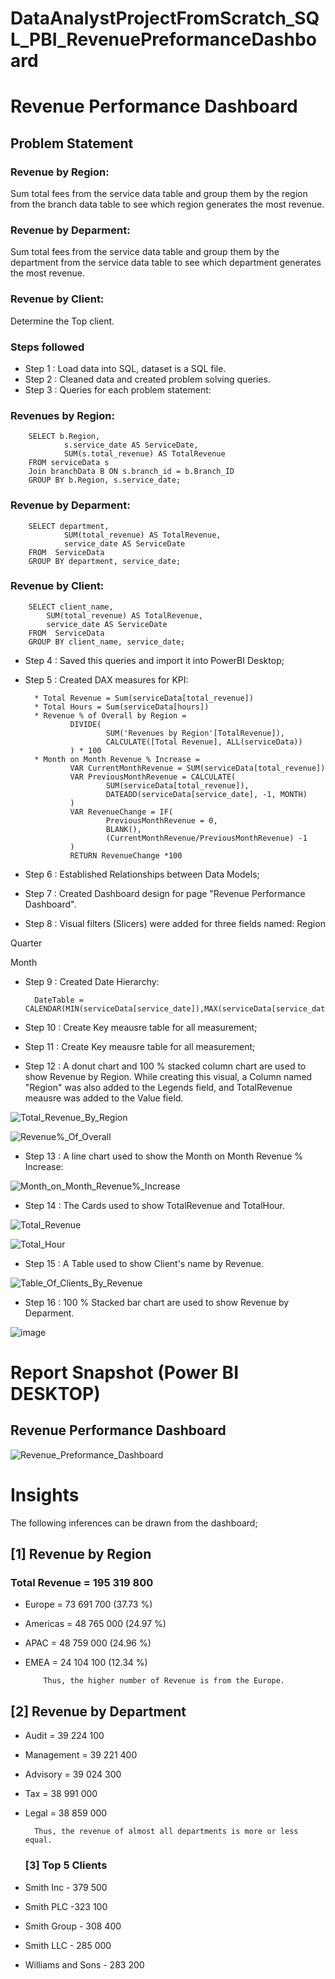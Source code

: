 # DataAnalystProjectFromScratch_SQL_PBI_RevenuePreformanceDashboard
# Revenue Performance Dashboard


## Problem Statement

###  Revenue by Region:

Sum total fees from the service data table and group them
by the region from the branch data table to see which
region generates the most revenue.

### Revenue by Deparment:

Sum total fees from the service data table and group them
by the department from the service data table to see which
department generates the most revenue.

### Revenue by Client:

Determine the Top client.


### Steps followed 

- Step 1 : Load data into SQL, dataset is a SQL file.
- Step 2 : Cleaned data and created problem solving queries.
- Step 3 : Queries for each problem statement:
### Revenues by Region:

        SELECT b.Region,
		        s.service_date AS ServiceDate,
		        SUM(s.total_revenue) AS TotalRevenue
        FROM serviceData s
        Join branchData B ON s.branch_id = b.Branch_ID
        GROUP BY b.Region, s.service_date;

### Revenue by Deparment:

        SELECT department,
		        SUM(total_revenue) AS TotalRevenue,
		        service_date AS ServiceDate
        FROM  ServiceData
        GROUP BY department, service_date;

### Revenue by Client:

        SELECT client_name,
	        SUM(total_revenue) AS TotalRevenue,
	        service_date AS ServiceDate
        FROM  ServiceData
        GROUP BY client_name, service_date;

- Step 4 : Saved this queries and import it into PowerBI Desktop;
- Step 5 : Created DAX measures for KPI:

        * Total Revenue = Sum(serviceData[total_revenue])
        * Total Hours = Sum(serviceData[hours])
        * Revenue % of Overall by Region =
                DIVIDE(
                        SUM('Revenues by Region'[TotalRevenue]),
                        CALCULATE([Total Revenue], ALL(serviceData))
                ) * 100
        * Month on Month Revenue % Increase = 
                VAR CurrentMonthRevenue = SUM(serviceData[total_revenue])
                VAR PreviousMonthRevenue = CALCULATE(
                        SUM(serviceData[total_revenue]),
                        DATEADD(serviceData[service_date], -1, MONTH)
                )       
                VAR RevenueChange = IF(
                        PreviousMonthRevenue = 0,
                        BLANK(),
                        (CurrentMonthRevenue/PreviousMonthRevenue) -1
                )       
                RETURN RevenueChange *100
- Step 6 : Established Relationships between Data Models;
- Step 7 : Created Dashboard design for page "Revenue Performance Dashboard".
- Step 8 : Visual filters (Slicers) were added for three fields named:
Region

Quarter

Month


- Step 9 : Created Date Hierarchy:

        DateTable = CALENDAR(MIN(serviceData[service_date]),MAX(serviceData[service_date]))

- Step 10 : Create Key meausre table for all measurement;
- Step 11 : Create Key meausre table for all measurement;
- Step 12 : A donut chart and 100 % stacked column chart are used to show Revenue by Region. While creating this visual, a Column named "Region" was also added to the Legends field, and TotalRevenue meausre was added to the Value field.

![Total_Revenue_By_Region](https://github.com/Tsukhishvili-Giorgi/DataAnalystProjectFromScratch_SQL_PBI_RevenuePreformanceDashboard/assets/117026869/c9315b20-ae37-4604-8571-70337c30927a)

![Revenue%_Of_Overall](https://github.com/Tsukhishvili-Giorgi/DataAnalystProjectFromScratch_SQL_PBI_RevenuePreformanceDashboard/assets/117026869/d22d0e9d-2a76-4112-b90f-ce251b0bb55b)

- Step 13 : A line chart used to show the Month on Month Revenue % Increase:

![Month_on_Month_Revenue%_Increase](https://github.com/Tsukhishvili-Giorgi/DataAnalystProjectFromScratch_SQL_PBI_RevenuePreformanceDashboard/assets/117026869/c57ff5c2-1a4a-460e-af75-5edafcb28327)


- Step 14 : The Cards used to show TotalRevenue and TotalHour.

![Total_Revenue](https://github.com/Tsukhishvili-Giorgi/DataAnalystProjectFromScratch_SQL_PBI_RevenuePreformanceDashboard/assets/117026869/a84d9dad-33d0-4929-b9b8-d088ba91aef7)

![Total_Hour](https://github.com/Tsukhishvili-Giorgi/DataAnalystProjectFromScratch_SQL_PBI_RevenuePreformanceDashboard/assets/117026869/2aec66ea-4789-42f6-9766-635d0661679c)

- Step 15 : A Table used to show Client's name by Revenue.

![Table_Of_Clients_By_Revenue](https://github.com/Tsukhishvili-Giorgi/DataAnalystProjectFromScratch_SQL_PBI_RevenuePreformanceDashboard/assets/117026869/d0ed16d7-57ae-4bbd-91d8-394ba64404c9)

- Step 16 : 100 % Stacked bar chart are used to show Revenue by Deparment.

![image](https://github.com/Tsukhishvili-Giorgi/DataAnalystProjectFromScratch_SQL_PBI_RevenuePreformanceDashboard/assets/117026869/5c1142f2-a95e-4314-adff-076bf6058fd0)


 # Report Snapshot (Power BI DESKTOP)

 ## Revenue Performance Dashboard

![Revenue_Preformance_Dashboard](https://github.com/Tsukhishvili-Giorgi/DataAnalystProjectFromScratch_SQL_PBI_RevenuePreformanceDashboard/assets/117026869/edff0442-5119-45e6-9b20-b157e676ac6f)

# Insights

The following inferences can be drawn from the dashboard;


## [1] Revenue by Region

### Total Revenue = 195 319 800

 - Europe = 73 691 700 (37.73 %)

 - Americas = 48 765 000 (24.97 %)

 - APAC = 48 759 000 (24.96 %)

 - EMEA = 24 104 100 (12.34 %)

           Thus, the higher number of Revenue is from the Europe.
           
## [2] Revenue by Department

- Audit = 39 224 100

- Management = 39 221 400

- Advisory = 39 024 300

- Tax = 38 991 000

- Legal = 38 859 000

        Thus, the revenue of almost all departments is more or less equal.
  
  ### [3] Top 5 Clients
        
- Smith Inc - 379 500

- Smith PLC -323 100

- Smith Group - 308 400

- Smith LLC - 285 000

- Williams and Sons - 283 200


